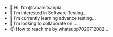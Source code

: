 - 👋 Hi, I’m @raoamitsanpla
- 👀 I’m interested in Software Testing...
- 🌱 I’m currently learning advance testing...
- 💞️ I’m looking to collaborate on ...
- 📫 How to reach me by whatsupp7020712082...

<!---
raoamitsanpla/raoamitsanpla is a ✨ special ✨ repository because its `README.md` (this file) appears on your GitHub profile.
You can click the Preview link to take a look at your changes.
--->
